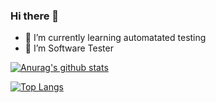 ### Hi there 👋

- 🌱 I’m currently learning automatated testing
- 👯 I’m Software Tester

[![Anurag's github stats](https://github-readme-stats.vercel.app/api?username=AekachaiBoonruang&show_icons=true&theme=radical&count_private=true)](https://github.com/anuraghazra/github-readme-stats)

[![Top Langs](https://github-readme-stats.vercel.app/api/top-langs/?username=AekachaiBoonruang&show_icons=true&theme=radical&count_private=true&layout=compact)](https://github.com/anuraghazra/github-readme-stats)

